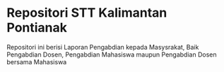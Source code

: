 # Repositori STT Kalimantan Pontianak
Repositori ini berisi Laporan Pengabdian kepada Masysrakat, Baik Pengabdian Dosen, Pengabdian Mahasiswa maupun Pengabdian Dosen bersama Mahasiswa
